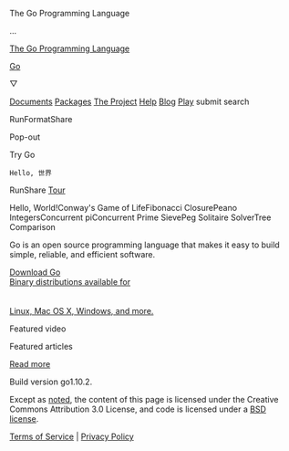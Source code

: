 The Go Programming Language

...

[The Go Programming Language](/)

[Go](/)

▽

[Documents](/doc/) [Packages](/pkg/) [The Project](/project/) [Help](/help/) [Blog](/blog/) [Play](http://play.golang.org/ "Show Go Playground") submit search

RunFormatShare

Pop-out

Try Go

```
Hello, 世界

```

RunShare [Tour](//tour.golang.org/ "Learn Go from your browser")

Hello, World!Conway's Game of LifeFibonacci ClosurePeano IntegersConcurrent piConcurrent Prime SievePeg Solitaire SolverTree Comparison

Go is an open source programming language that makes it easy to build
simple, reliable, and efficient software.

[Download Go\
Binary distributions available for\
\
\
Linux, Mac OS X, Windows, and more.](/dl/)

Featured video

Featured articles

[Read more](//blog.golang.org/)

Build version go1.10.2.

Except as [noted](https://developers.google.com/site-policies#restrictions),
the content of this page is licensed under the
Creative Commons Attribution 3.0 License,
and code is licensed under a [BSD license](/LICENSE).

[Terms of Service](/doc/tos.html) \|
[Privacy Policy](http://www.google.com/intl/en/policies/privacy/)